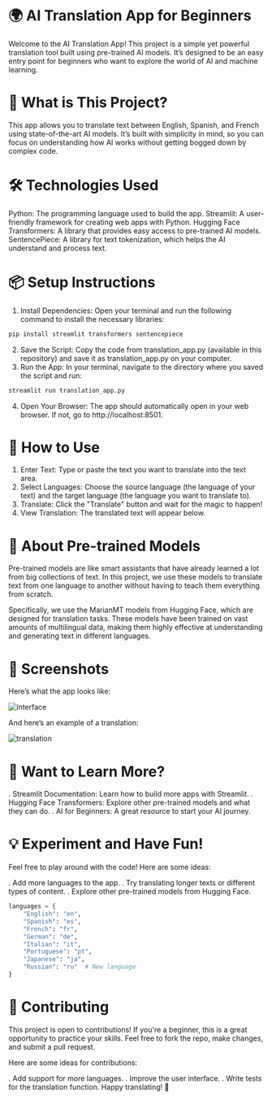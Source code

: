 # 🌍 AI Translation App for Beginners



Welcome to the AI Translation App! This project is a simple yet powerful translation tool built using pre-trained AI models. It’s designed to be an easy entry point for beginners who want to explore the world of AI and machine learning.



# 🚀 What is This Project?

This app allows you to translate text between English, Spanish, and French using state-of-the-art AI models. It’s built with simplicity in mind, so you can focus on understanding how AI works without getting bogged down by complex code.


# 🛠️ Technologies Used
Python: The programming language used to build the app.
Streamlit: A user-friendly framework for creating web apps with Python.
Hugging Face Transformers: A library that provides easy access to pre-trained AI models.
SentencePiece: A library for text tokenization, which helps the AI understand and process text.
# 📦 Setup Instructions
1. Install Dependencies: Open your terminal and run the following command to install the necessary libraries:
```python
pip install streamlit transformers sentencepiece
```
2. Save the Script: Copy the code from translation_app.py (available in this repository) and save it as translation_app.py on your computer.
3. Run the App: In your terminal, navigate to the directory where you saved the script and run:
```python
streamlit run translation_app.py
```
4. Open Your Browser: The app should automatically open in your web browser. If not, go to http://localhost:8501.
# 🎉 How to Use
1. Enter Text: Type or paste the text you want to translate into the text area.
2. Select Languages: Choose the source language (the language of your text) and the target language (the language you want to translate to).
3. Translate: Click the "Translate" button and wait for the magic to happen!
4. View Translation: The translated text will appear below.
# 🤖 About Pre-trained Models
Pre-trained models are like smart assistants that have already learned a lot from big collections of text. In this project, we use these models to translate text from one language to another without having to teach them everything from scratch.

Specifically, we use the MarianMT models from Hugging Face, which are designed for translation tasks. These models have been trained on vast amounts of multilingual data, making them highly effective at understanding and generating text in different languages.
# 📸 Screenshots
Here’s what the app looks like:

![interface](https://github.com/user-attachments/assets/10639ee0-049a-4e19-a609-04f7d8a2a6ed)

And here’s an example of a translation:

![translation](https://github.com/user-attachments/assets/1de5717e-0358-4ac7-afb7-c6143097896a)
# 🌟 Want to Learn More?
. Streamlit Documentation: Learn how to build more apps with Streamlit.
. Hugging Face Transformers: Explore other pre-trained models and what they can do.
. AI for Beginners: A great resource to start your AI journey.
# 💡 Experiment and Have Fun!
Feel free to play around with the code! Here are some ideas:

. Add more languages to the app.
. Try translating longer texts or different types of content.
. Explore other pre-trained models from Hugging Face.

```python
languages = {
    "English": "en",
    "Spanish": "es",
    "French": "fr",
    "German": "de",
    "Italian": "it",
    "Portuguese": "pt",
    "Japanese": "ja",
    "Russian": "ru"  # New language
}
```
# 🤝 Contributing
This project is open to contributions! If you're a beginner, this is a great opportunity to practice your skills. Feel free to fork the repo, make changes, and submit a pull request.

Here are some ideas for contributions:

. Add support for more languages.
. Improve the user interface.
. Write tests for the translation function.
Happy translating! 🎉



